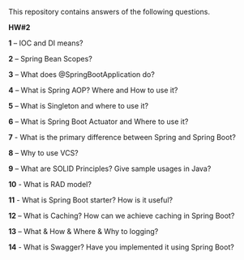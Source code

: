 This repository contains answers of the following questions.

**HW#2**

**1** – IOC and DI means?

**2** – Spring Bean Scopes?

**3** – What does @SpringBootApplication do?

**4** – What is Spring AOP? Where and How to use it?

**5** – What is Singleton and where to use it?

**6** – What is Spring Boot Actuator and Where to use it?

**7** - What is the primary difference between Spring and Spring Boot?

**8** – Why to use VCS?

**9** – What are SOLID Principles? Give sample usages in Java?

**10** - What is RAD model?

**11** - What is Spring Boot starter? How is it useful?

**12** – What is Caching? How can we achieve caching in Spring Boot?

**13** – What & How & Where & Why to logging?

**14** - What is Swagger? Have you implemented it using Spring Boot?
